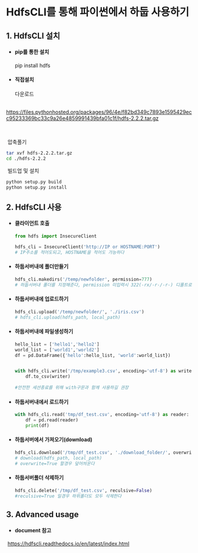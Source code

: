# HdfsCLI를 통해 파이썬에서 하둡 사용하기



## 1. HdfsCLI 설치

- #### pip를 통한 설치

  pip install  hdfs



- #### 직접설치

  다운로드

​	https://files.pythonhosted.org/packages/96/4e/f82bd349c7893e1595429ecc95233369bc33c9a26e4859991439bfa01c1f/hdfs-2.2.2.tar.gz

​	

​	압축풀기

```bash
tar xvf hdfs-2.2.2.tar.gz	
cd ./hdfs-2.2.2
```



​	빌드업 및 설치

```bash
python setup.py build
python setup.py install
```





## 2. HdfsCLI 사용



- #### 클라이언트 호출

  ```python
  from hdfs import InsecureClient
  
  hdfs_cli = InsecureClient('http://IP or HOSTNAME:PORT')
  # IP주소를 적어도되고, HOSTNAME을 적어도 가능하다
  ```


- #### 하둡서버내에 폴더만들기

  ```PYTHON
  hdfs_cli.makedirs('/temp/newfolder', permission=777)
  # 하둡서버내 폴더를 지정해준다, permission 미입력시 322(-rx/-r-/-r-) 디폴트로 생성 
  ```


- #### 하둡서버내에 업로드하기

  ```python
  hdfs_cli.upload('/temp/newfolder/', './iris.csv')
  # hdfs_cli.upload(hdfs_path, local_path)
  ```


- #### 하둡서버내에 파일생성하기

  ```python
  hello_list = ['hello1','hello2']
  world_list = ['world1','world2']
  df = pd.DataFrame({'hello':hello_list, 'world':world_list})
  
  
  with hdfs_cli.write('/tmp/example3.csv', encoding='utf-8') as writer:
      df.to_csv(writer)
     
  #안전한 세션종료를 위해 with구문과 함께 사용하길 권장
  ```



- #### 하둡서버내에서 로드하기

  ```python
  with hdfs_cli.read('tmp/df_test.csv', encoding='utf-8') as reader:
      df = pd.read(reader)
      print(df)
  ```



- #### 하둡서버에서 가져오기(download)

  ```python
  hdfs_cli.download('/tmp/df_test.csv', './download_folder/', overwrite=True)
  # download(hdfs_path, local_path)
  # overwrite=True 할경우 덮어씌운다
  ```



- #### 하둡서버폴더 삭제하기

  ```python
  hdfs_cli.delete('/tmp/df_test.csv', reculsive=False)
  #reculsive=True 일경우 하위폴더도 모두 삭제한다
  ```


## 3. Advanced usage

- #### document 참고

​	https://hdfscli.readthedocs.io/en/latest/index.html

​	